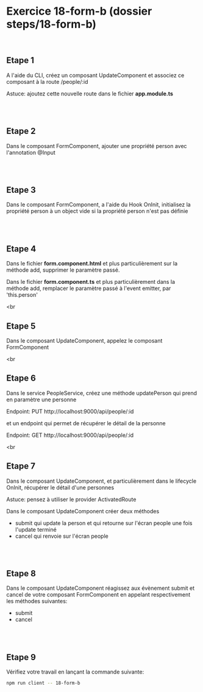# Exercice 18-form-b (dossier steps/18-form-b)

<br>

## Etape 1

A l'aide du CLI, créez un composant UpdateComponent et associez ce composant à la route /people/:id

Astuce: ajoutez cette nouvelle route dans le fichier **app.module.ts**

<br><br>

## Etape 2

Dans le composant FormComponent, ajouter une propriété person avec l'annotation @Input

<br><br>

## Etape 3

Dans le composant FormComponent, a l'aide du Hook OnInit, initialisez la propriété person à un object vide si la propriété person n'est pas définie

<br><br>

## Etape 4

Dans le fichier **form.component.html** et plus particulièrement sur la méthode add, supprimer le paramètre passé.

Dans le fichier **form.component.ts** et plus particulièrement dans la méthode add, remplacer le paramètre passé à l'event emitter, par 'this.person'

<br<br>

## Etape 5

Dans le composant UpdateComponent, appelez le composant FormComponent

<br<br>

## Etape 6

Dans le service PeopleService, créez une méthode updatePerson qui prend en paramètre une personne

Endpoint: PUT http://localhost:9000/api/people/:id

et un endpoint qui permet de récupérer le détail de la personne

Endpoint: GET http://localhost:9000/api/people/:id

<br<br>

## Etape 7

Dans le composant UpdateComponent, et particulièrement dans le lifecycle OnInit, récupérer le détail d'une personnes

Astuce: pensez à utiliser le provider ActivatedRoute

Dans le composant UpdateComponent créer deux méthodes

-   submit qui update la person et qui retourne sur l'écran people une fois l'update terminé
-   cancel qui renvoie sur l'écran people

<br><br>

## Etape 8

Dans le composant UpdateComponent réagissez aux évènement submit et cancel de votre composant FormComponent en appelant respectivement les méthodes suivantes:

-   submit
-   cancel

<br><br>

## Etape 9

Vérifiez votre travail en lançant la commande suivante:

```bash
npm run client -- 18-form-b
```
